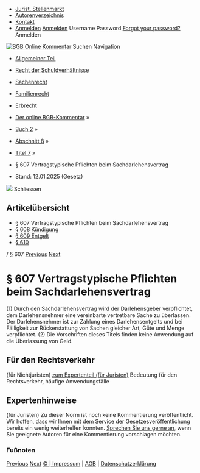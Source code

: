   * [Jurist. Stellenmarkt](https://bgb.kommentar.de/Buch-2/Abschnitt-8/Titel-7/</job-board> "Jurist. Stellenmarkt")
  * [Autorenverzeichnis](https://bgb.kommentar.de/Buch-2/Abschnitt-8/Titel-7/</Autorenverzeichnis> "Autorenverzeichnis")
  * [Kontakt](https://bgb.kommentar.de/Buch-2/Abschnitt-8/Titel-7/</Kontakt>)
  * [Anmelden](https://bgb.kommentar.de/Buch-2/Abschnitt-8/Titel-7/<#login> "show login form") [Anmelden](https://bgb.kommentar.de/Buch-2/Abschnitt-8/Titel-7/<#> "hide login form") Username Password
[Forgot your password?](https://bgb.kommentar.de/Buch-2/Abschnitt-8/Titel-7/</user/forgotpassword>) Anmelden 


[![BGB Online Kommentar](https://bgb.kommentar.de/extension/bgb/design/bgb/images/logo.png)](https://bgb.kommentar.de/Buch-2/Abschnitt-8/Titel-7/</> "BGB Online Kommentar")
Suchen
Navigation
  * [Allgemeiner Teil](https://bgb.kommentar.de/Buch-2/Abschnitt-8/Titel-7/</Buch-1>)
  * [Recht der Schuldverhältnisse](https://bgb.kommentar.de/Buch-2/Abschnitt-8/Titel-7/</Buch-2>)
  * [Sachenrecht](https://bgb.kommentar.de/Buch-2/Abschnitt-8/Titel-7/</Buch-3>)
  * [Familienrecht](https://bgb.kommentar.de/Buch-2/Abschnitt-8/Titel-7/</Buch-4>)
  * [Erbrecht](https://bgb.kommentar.de/Buch-2/Abschnitt-8/Titel-7/</Buch-5>)


  * [Der online BGB-Kommentar](https://bgb.kommentar.de/Buch-2/Abschnitt-8/Titel-7/</>) »
  * [Buch 2](https://bgb.kommentar.de/Buch-2/Abschnitt-8/Titel-7/</Buch-2>) »
  * [Abschnitt 8](https://bgb.kommentar.de/Buch-2/Abschnitt-8/Titel-7/</Buch-2/Abschnitt-8>) »
  * [Titel 7](https://bgb.kommentar.de/Buch-2/Abschnitt-8/Titel-7/</Buch-2/Abschnitt-8/Titel-7>) »
  * § 607 Vertragstypische Pflichten beim Sachdarlehensvertrag 
  * Stand: 12.01.2025 (Gesetz) 


![](https://vg01.met.vgwort.de/na/1c9909529ead4f509072c06d9081a7d5)
Schliessen 
## Artikelübersicht
  * § 607 Vertragstypische Pflichten beim Sachdarlehensvertrag 
  * [ § 608 Kündigung ](https://bgb.kommentar.de/Buch-2/Abschnitt-8/Titel-7/</Buch-2/Abschnitt-8/Titel-7/Kuendigung>)
  * [ § 609 Entgelt ](https://bgb.kommentar.de/Buch-2/Abschnitt-8/Titel-7/</Buch-2/Abschnitt-8/Titel-7/Entgelt>)
  * [ § 610 ](https://bgb.kommentar.de/Buch-2/Abschnitt-8/Titel-7/</Buch-2/Abschnitt-8/Titel-7/node_941>)


/ § 607 
[Previous](https://bgb.kommentar.de/Buch-2/Abschnitt-8/Titel-7/</Buch-2/Abschnitt-8/Titel-6/Kurze-Verjaehrung> "§ 606 Kurze Verjährung") [Next](https://bgb.kommentar.de/Buch-2/Abschnitt-8/Titel-7/</Buch-2/Abschnitt-8/Titel-7/Kuendigung> "§ 608 Kündigung")
# § 607 Vertragstypische Pflichten beim Sachdarlehensvertrag
(1) Durch den Sachdarlehensvertrag wird der Darlehensgeber verpflichtet, dem Darlehensnehmer eine vereinbarte vertretbare Sache zu überlassen. Der Darlehensnehmer ist zur Zahlung eines Darlehensentgelts und bei Fälligkeit zur Rückerstattung von Sachen gleicher Art, Güte und Menge verpflichtet.
(2) Die Vorschriften dieses Titels finden keine Anwendung auf die Überlassung von Geld.
## Für den Rechtsverkehr 
(für Nichtjuristen)
[zum Expertenteil (für Juristen)](https://bgb.kommentar.de/Buch-2/Abschnitt-8/Titel-7/<#expertenhinweise>)
Bedeutung für den Rechtsverkehr, häufige Anwendungsfälle
## Expertenhinweise
(für Juristen)
Zu dieser Norm ist noch keine Kommentierung veröffentlicht. Wir hoffen, dass wir Ihnen mit dem Service der Gesetzesveröffentlichung bereits ein wenig weiterhelfen konnten. [Sprechen Sie uns gerne an](https://bgb.kommentar.de/Buch-2/Abschnitt-8/Titel-7/</Kontakt>), wenn Sie geeignete Autoren für eine Kommentierung vorschlagen möchten. 
### Fußnoten
[Previous](https://bgb.kommentar.de/Buch-2/Abschnitt-8/Titel-7/</Buch-2/Abschnitt-8/Titel-6/Kurze-Verjaehrung> "§ 606 Kurze Verjährung") [Next](https://bgb.kommentar.de/Buch-2/Abschnitt-8/Titel-7/</Buch-2/Abschnitt-8/Titel-7/Kuendigung> "§ 608 Kündigung")
[© | Impressum](https://bgb.kommentar.de/Buch-2/Abschnitt-8/Titel-7/</Kontakt>) | [AGB](https://bgb.kommentar.de/Buch-2/Abschnitt-8/Titel-7/</AGB>) | [Datenschutzerklärung](https://bgb.kommentar.de/Buch-2/Abschnitt-8/Titel-7/</Datenschutzerklaerung-fuer-Leser>)
